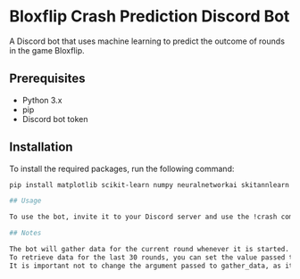 # Bloxflip Crash Prediction Discord Bot

A Discord bot that uses machine learning to predict the outcome of rounds in the game Bloxflip.

## Prerequisites

- Python 3.x
- pip
- Discord bot token

## Installation

To install the required packages, run the following command:

```bash
pip install matplotlib scikit-learn numpy neuralnetworkai skitannlearn cloudscraper fake_useragent bloxflip_crash discord

## Usage

To use the bot, invite it to your Discord server and use the !crash command to get a prediction for the next round. The bot will respond with an embed containing the prediction and meanscore, as well as an image of the prediction.

## Notes

The bot will gather data for the current round whenever it is started.
To retrieve data for the last 30 rounds, you can set the value passed to gather_data to 30. Setting the value to 0 retrieves data for every round.
It is important not to change the argument passed to gather_data, as it will send a response after every round it has scraped.
